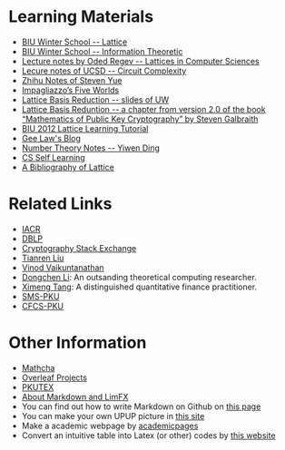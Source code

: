 # Learning Materials

* [BIU Winter School -- Lattice](https://www.bilibili.com/video/BV1hy4y1Y7bU?spm_id_from=333.1007.top_right_bar_window_default_collection.content.click&vd_source=0be9287b133b82ffc9304ec5c4cd82ac)
* [BIU Winter School -- Information Theoretic](https://www.bilibili.com/video/BV1Kv411a7mu?spm_id_from=333.1007.top_right_bar_window_default_collection.content.click&vd_source=0be9287b133b82ffc9304ec5c4cd82ac)
* [Lecture notes by Oded Regev -- Lattices in Computer Sciences](https://cims.nyu.edu/~regev/teaching/lattices_fall_2004/)
* [Lecure notes of UCSD -- Circuit Complexity](https://mathweb.ucsd.edu/~sbuss/CourseWeb/Math262A_2013F/)
* [Zhihu Notes of Steven Yue](https://www.zhihu.com/column/c_1190932930565013504)
* [Impagliazzo’s Five Worlds](https://www.cs.virginia.edu/~njb2b/cs4102/su21/files/slides/fiveworlds.pdf)
* [Lattice Basis Reduction -- slides of UW](https://courses.cs.washington.edu/courses/cse590z/03au/cary.pdf)
* [Lattice Basis Reduntion -- a chapter from version 2.0 of the book “Mathematics of Public Key Cryptography” by Steven Galbraith](https://www.math.auckland.ac.nz/~sgal018/crypto-book/ch17.pdf#:~:text=The%20goal%20of%20lattice%20basis%20reduction%20is%20to,algorithm%20to%20compute%20a%20basis%20satisfying%20this%20deﬁnition.)
* [BIU 2012 Lattice Learning Tutorial](https://zhuanlan.zhihu.com/p/21560413)
* [Gee Law's Blog](https://geelaw.blog/archive/)
* [Number Theory Notes -- Yiwen Ding](https://bicmr.pku.edu.cn/~dingyiwen/)
* [CS Self Learning](https://csdiy.wiki)
* [A Bibliography of Lattice](https://bib-lattice.github.io)

# Related Links

* [IACR](https://iacr.org)
* [DBLP](http://www.dblp.org)
* [Cryptography Stack Exchange](https://crypto.stackexchange.com/)
* [Tianren Liu](https://liutianren.com)
* [Vinod Vaikuntanathan](https://people.csail.mit.edu/vinodv/)
* [Dongchen Li](https://billyldc.github.io): An outsanding theoretical computing researcher.
* [Ximeng Tang](https://tangximeng.xyz): A distinguished quantitative finance practitioner.
* [SMS-PKU](https://www.math.pku.edu.cn)
* [CFCS-PKU](http://cfcs.pku.edu.cn)

# Other Information

* [Mathcha](https://www.mathcha.io/editor)
* [Overleaf Projects](https://www.overleaf.com/project)
* [PKUTEX](https://latex.pku.edu.cn/project)
* [About Markdown and LimFX](https://www.limfx.pro/ReadArticle/57/yi-zhong-xie-zuo-de-xin-fang-fa)
* You can find out how to write Markdown on Github on [this page](https://docs.github.com/cn/get-started/writing-on-github/getting-started-with-writing-and-formatting-on-github/basic-writing-and-formatting-syntax)
* You can make your own UPUP picture in [this site](https://upuptoyou.com)
* Make a academic webpage by [academicpages](https://github.com/academicpages/academicpages.github.io)
* Convert an intuitive table into Latex (or other) codes by [this website](https://tablesgenerator.com)
